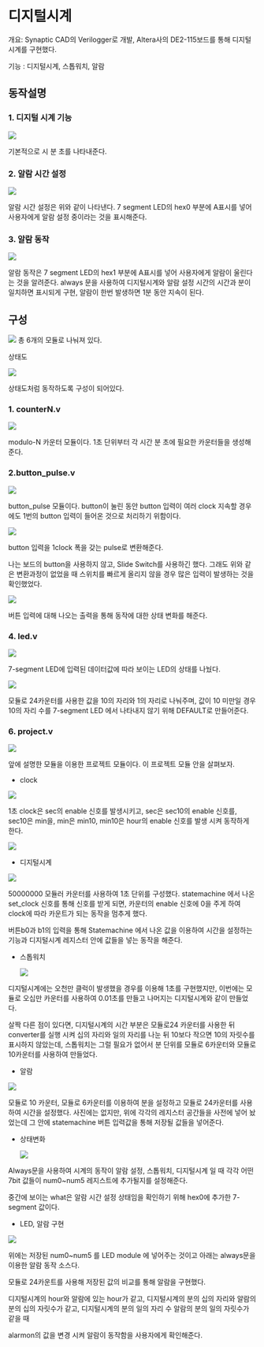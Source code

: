 # 디지털시계

개요: Synaptic CAD의 Verilogger로 개발, Altera사의 DE2-115보드를 통해 디지털 시계를 구현했다. 

기능 : 디지털시계, 스톱워치, 알람

## 동작설명

### 1. 디지털 시계 기능

<kbd><img src="images/image5.png"></kbd>

기본적으로 시 분 초를 나타내준다. 

### 2. 알람 시간 설정

<kbd><img src="images/image6.png"></kbd>

알람 시간 설정은 위와 같이 나타낸다. 7 segment LED의 hex0 부분에 A표시를 넣어 사용자에게 알람 설정 중이라는 것을 표시해준다.

### 3. 알람 동작

<kbd><img src="images/image7.png"></kbd>

알람 동작은 7 segment LED의 hex1 부분에 A표시를 넣어 사용자에게 알람이 울린다는 것을 알려준다. always 문을 사용하여 디지털시계와 알람 설정 시간의 시간과 분이 일치하면 표시되게 구현,
알람이 한번 발생하면 1분 동안 지속이 된다.

## 구성

<kbd><img src="images/image8.png"></kbd>
총 6개의 모듈로 나눠져 있다. 


상태도

<kbd><img src="images/Untitled.png"></kbd>



상태도처럼 동작하도록 구성이 되어있다.

### 1. counterN.v

<kbd><img src="images/image10.png"></kbd>

modulo-N 카운터 모듈이다. 1초 단위부터 각 시간 분 초에 필요한 카운터들을 생성해준다.

### 2.button_pulse.v

<kbd><img src="images/image11.png"></kbd>

button_pulse 모듈이다. button이 눌린 동안 button 입력이 여러 clock 지속할 경우에도 1번의 button 입력이 들어온 것으로 처리하기 위함이다.

<kbd><img src="images/Untitled%201.png"></kbd>

button 입력을 1clock 폭을 갖는 pulse로 변환해준다.

나는 보드의 button을 사용하지 않고, Slide Switch를 사용하긴 했다. 그래도 위와 같은 변환과정이 없었을 때 스위치를 빠르게 올리지 않을 경우 많은 입력이 발생하는 것을 확인했었다.

<kbd><img src="images/image13.png"><kbd>

버튼 입력에 대해 나오는 출력을 통해 동작에 대한 상태 변화를 해준다.

### 4. led.v

<kbd><img src="images/image14.png"><kbd>

7-segment LED에 입력된 데이터값에 따라 보이는 LED의 상태를 나눴다.

<kbd><img src="images/image15.png"><kbd>

모듈로 24카운터를 사용한 값을 10의 자리와 1의 자리로 나눠주며, 값이 10 미만일 경우 10의 자리 수를 7-segment LED 에서 나타내지 않기 위해 DEFAULT로 만들어준다.

### 6. project.v

<kbd><img src="images/image16.png"><kbd>

앞에 설명한 모듈을 이용한 프로젝트 모듈이다. 이 프로젝트 모듈 안을 살펴보자.

- clock

<kbd><img src="images/Untitled%202.png"></kbd>

1초 clock은 sec의 enable 신호를 발생시키고, sec은 sec10의 enable 신호를, sec10은 min을, min은 min10, min10은 hour의 enable 신호를 발생 시켜 동작하게 한다.

<kbd><img src="images/Untitled%203.png"><kbd>

- 디지털시계

<kbd><img src="images/image19.png"><kbd>

50000000 모듈러 카운터를 사용하여 1초 단위를 구성했다.
statemachine 에서 나온 set_clock 신호를 통해 신호를 받게 되면, 카운터의 enable 신호에 0을 주게 하여 clock에 따라 카운트가 되는 동작을 멈추게 했다.

 버튼b0과 b1의 입력을 통해 Statemachine 에서 나온 값을 이용하여 시간을 설정하는 기능과 디지털시계 레지스터 안에 값들을 넣는 동작을 해준다.

- 스톱워치

    <kbd><img src="images/image20.png"></kbd>

디지털시계에는 오천만 클럭이 발생했을 경우를 이용해 1초를 구현했지만, 이번에는 모듈로 오십만 카운터를 사용하여 0.01초를 만들고 나머지는 디지털시계와 같이 만들었다.

살짝 다른 점이 있다면, 디지털시계의 시간 부분은 모듈로24 카운터를 사용한 뒤 converter를 실행 시켜 십의 자리와 일의 자리를 나눈 뒤 10보다 작으면 10의 자릿수를 표시하지 않았는데, 스톱워치는 그럴 필요가 없어서 분 단위를 모듈로 6카운터와 모듈로 10카운터를 사용하여 만들었다.

- 알람

<kbd><img src="images/image21.png"><kbd>

모듈로 10 카운터, 모듈로 6카운터를 이용하여 분을 설정하고 모듈로 24카운터를 사용하여 시간을 설정했다. 사진에는 없지만, 위에 각각의 레지스터 공간들을 사전에 넣어 놨었는데 그 안에 statemachine 버튼 입력값을 통해 저장될 값들을 넣어준다.

- 상태변화

    <kbd><img src="images/image22.png"></kbd>

Always문을 사용하여 시계의 동작이 알람 설정, 스톱워치, 디지털시계 일 때 각각 어떤 7bit 값들이 num0~num5 레지스트에 추가될지를 설정해준다.

중간에 보이는 what은 알람 시간 설정 상태임을 확인하기 위해 hex0에 추가한 7-segment 값이다.

- LED, 알람 구현

<kbd><img src="images/image23.png"><kbd>

위에는 저장된 num0~num5 를 LED module 에 넣어주는 것이고 아래는 always문을 이용한 알람 동작 소스다.

모듈로 24카운트를 사용해 저장된 값의 비교를 통해 알람을 구현했다.

디지털시계의 hour와 알람에 있는 hour가 같고, 디지털시계의 분의 십의 자리와 알람의 분의 십의 자릿수가 같고, 디지털시계의 분의 일의 자리 수 알람의 분의 일의 자릿수가 같을 때

alarmon의 값을 변경 시켜 알람이 동작함을 사용자에게 확인해준다.
